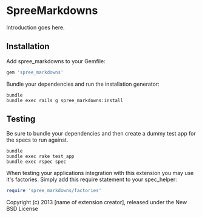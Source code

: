 SpreeMarkdowns
==============

Introduction goes here.

Installation
------------

Add spree_markdowns to your Gemfile:

```ruby
gem 'spree_markdowns'
```

Bundle your dependencies and run the installation generator:

```shell
bundle
bundle exec rails g spree_markdowns:install
```

Testing
-------

Be sure to bundle your dependencies and then create a dummy test app for the specs to run against.

```shell
bundle
bundle exec rake test_app
bundle exec rspec spec
```

When testing your applications integration with this extension you may use it's factories.
Simply add this require statement to your spec_helper:

```ruby
require 'spree_markdowns/factories'
```

Copyright (c) 2013 [name of extension creator], released under the New BSD License
